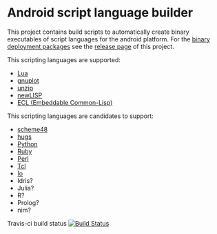 # Android script language builder
This project contains build scripts to automatically create binary executables of script languages for the android platform.
For the [binary deployment packages](https://github.com/mneuroth/AndroidScriptLanguageBuilder/releases) see the [release page](https://github.com/mneuroth/AndroidScriptLanguageBuilder/releases) of this project.

This scripting languages are supported:
- [Lua](https://www.lua.org/)
- [gnuplot](http://gnuplot.info/)
- [unzip](http://infozip.sourceforge.net/UnZip.html)
- [newLISP](http://www.newlisp.org/)
- [ECL (Embeddable Common-Lisp)](https://common-lisp.net/project/ecl/)

This scripting languages are candidates to support: 
- [scheme48](http://s48.org/)
- [hugs](https://www.haskell.org/hugs/)
- [Python](https://www.python.org/)
- [Ruby](https://www.ruby-lang.org)
- [Perl](https://www.perl.org/)
- [Tcl](https://www.tcl-lang.org/)
- [Io](http://iolanguage.com/)
- Idris?
- Julia?
- R?
- Prolog?
- nim?

Travis-ci build status [![Build Status](https://travis-ci.org/mneuroth/androidscriptlanguagebuilder.svg?branch=master)](https://travis-ci.org/mneuroth/androidscriptlanguagebuilder)
